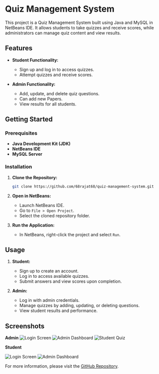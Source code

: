 # Quiz Management System

This project is a Quiz Management System built using Java and MySQL in NetBeans IDE. It allows students to take quizzes and receive scores, while administrators can manage quiz content and view results.

## Features

- **Student Functionality:**
  - Sign up and log in to access quizzes.
  - Attempt quizzes and receive scores.

- **Admin Functionality:**
  - Add, update, and delete quiz questions.
  - Can add new Papers.
  - View results for all students.

## Getting Started

### Prerequisites

- **Java Development Kit (JDK)**
- **NetBeans IDE**
- **MySQL Server**

### Installation

1. **Clone the Repository:**

   ```bash
   git clone https://github.com/68rajat68/quiz-management-system.git

2. **Open in NetBeans:**

   - Launch NetBeans IDE.
   - Go to `File > Open Project`.
   - Select the cloned repository folder.

3. **Run the Application:**

   - In NetBeans, right-click the project and select `Run`.

## Usage

1. **Student:**

   - Sign up to create an account.
   - Log in to access available quizzes.
   - Submit answers and view scores upon completion.

2. **Admin:**

   - Log in with admin credentials.
   - Manage quizzes by adding, updating, or deleting questions.
   - View student results and performance.

## Screenshots

**Admin**
![Login Screen](images_readme/image_01.png)
![Admin Dashboard](images_readme/image_02.png)
![Student Quiz](images_readme/image_03.png)

**Student**

![Login Screen](images_readme/image_04.png)
![Admin Dashboard](images_readme/image_05.png)



For more information, please visit the [GitHub Repository](https://github.com/68rajat68/quiz-management-system).

